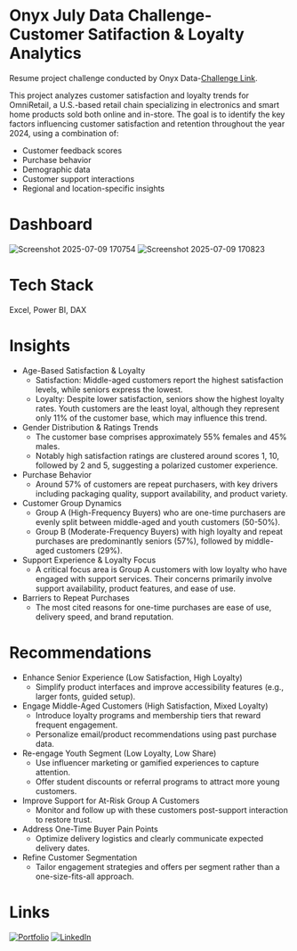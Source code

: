 # Onyx July Data Challenge- Customer Satifaction & Loyalty Analytics
Resume project challenge conducted by Onyx Data-[Challenge Link](https://datadna.onyxdata.co.uk/challenges/july-2025-datadna-customer-satisfaction-and-loyalty-analytics-challenge?utm_source=convertkit&utm_medium=email&utm_campaign=The+July+2025+DataDNA+Dataset+Challenge+has+Begun%21+-+18147235).

This project analyzes customer satisfaction and loyalty trends for OmniRetail, a U.S.-based retail chain specializing in electronics and smart home products sold both online and in-store. The goal is to identify the key factors influencing customer satisfaction and retention throughout the year 2024, using a combination of:
* Customer feedback scores
* Purchase behavior
* Demographic data
* Customer support interactions
* Regional and location-specific insights

# Dashboard
![Screenshot 2025-07-09 170754](https://github.com/user-attachments/assets/958b1d6a-5385-465a-ab2b-7b73006beb1b)
![Screenshot 2025-07-09 170823](https://github.com/user-attachments/assets/0a56db1b-96d0-4a6b-a208-72d178622e1f)

# Tech Stack
Excel, Power BI, DAX

# Insights
* Age-Based Satisfaction & Loyalty
  * Satisfaction: Middle-aged customers report the highest satisfaction levels, while seniors express the lowest.
  * Loyalty: Despite lower satisfaction, seniors show the highest loyalty rates. Youth customers are the least loyal, although they represent only 11% of the customer base, which may influence this trend.
* Gender Distribution & Ratings Trends
  * The customer base comprises approximately 55% females and 45% males.
  * Notably high satisfaction ratings are clustered around scores 1, 10, followed by 2 and 5, suggesting a polarized customer experience.
* Purchase Behavior
  * Around 57% of customers are repeat purchasers, with key drivers including packaging quality, support availability, and product variety.
* Customer Group Dynamics
  * Group A (High-Frequency Buyers) who are one-time purchasers are evenly split between middle-aged and youth customers (50-50%).
  * Group B (Moderate-Frequency Buyers) with high loyalty and repeat purchases are predominantly seniors (57%), followed by middle-aged customers (29%).
* Support Experience & Loyalty Focus
  * A critical focus area is Group A customers with low loyalty who have engaged with support services. Their concerns primarily involve support availability, product features, and ease of use.
* Barriers to Repeat Purchases
  * The most cited reasons for one-time purchases are ease of use, delivery speed, and brand reputation.

# Recommendations
* Enhance Senior Experience (Low Satisfaction, High Loyalty)
  * Simplify product interfaces and improve accessibility features (e.g., larger fonts, guided setup).
* Engage Middle-Aged Customers (High Satisfaction, Mixed Loyalty)
  * Introduce loyalty programs and membership tiers that reward frequent engagement.
  * Personalize email/product recommendations using past purchase data.
* Re-engage Youth Segment (Low Loyalty, Low Share)
  * Use influencer marketing or gamified experiences to capture attention.
  * Offer student discounts or referral programs to attract more young customers.
* Improve Support for At-Risk Group A Customers
  * Monitor and follow up with these customers post-support interaction to restore trust.
* Address One-Time Buyer Pain Points
  * Optimize delivery logistics and clearly communicate expected delivery dates.
* Refine Customer Segmentation
  * Tailor engagement strategies and offers per segment rather than a one-size-fits-all approach.

# Links
[![Portfolio](https://img.shields.io/badge/MY%20PORTFOLIO-black?style=for-the-badge&logo=github)](https://ishaa-abdul-rf8vkiq.gamma.site/)
[![LinkedIn](https://img.shields.io/badge/LINKEDIN-blue?style=for-the-badge&logo=linkedin)](https://www.linkedin.com/in/ishaa-abdul-63b079217/)

